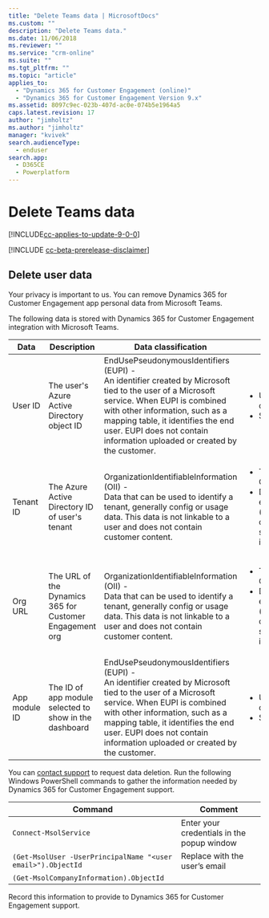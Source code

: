 ```yaml
---
title: "Delete Teams data | MicrosoftDocs"
ms.custom: ""
description: "Delete Teams data."
ms.date: 11/06/2018
ms.reviewer: ""
ms.service: "crm-online"
ms.suite: ""
ms.tgt_pltfrm: ""
ms.topic: "article"
applies_to: 
  - "Dynamics 365 for Customer Engagement (online)"
  - "Dynamics 365 for Customer Engagement Version 9.x"
ms.assetid: 8097c9ec-023b-407d-ac0e-074b5e1964a5
caps.latest.revision: 17
author: "jimholtz"
ms.author: "jimholtz"
manager: "kvivek"
search.audienceType: 
  - enduser
search.app: 
  - D365CE
  - Powerplatform
---
```

# Delete Teams data

[!INCLUDE[cc-applies-to-update-9-0-0](../includes/cc_applies_to_update_9_0_0.md)]

[!INCLUDE [cc-beta-prerelease-disclaimer](../includes/cc-beta-prerelease-disclaimer.md)]

## Delete user data
Your privacy is important to us. You can remove Dynamics 365 for Customer Engagement app personal data from Microsoft Teams.

The following data is stored with Dynamics 365 for Customer Engagement integration with Microsoft Teams.

|     Data |  Description  | Data classification    |  Example   |
|----|-----|-------|--------|
|    User ID    |      The user's Azure Active Directory object ID       |  EndUsePseudonymousIdentifiers (EUPI) -<br/>An identifier created by Microsoft tied to the user of a Microsoft service. When EUPI is combined with other information, such as a mapping table, it identifies the end user. EUPI does not contain information uploaded or created by the customer.      |                                      <ul><li>User GUIDs, PUIDs, or SIDs</li><li>Session IDs</li><ul>                                      |
|   Tenant ID   |     The Azure Active Directory ID of user's tenant     |  OrganizationIdentifiableInformation (OII) -<br/>Data that can be used to identify a tenant, generally config or usage data. This data is not linkable to a user and does not contain customer content.   | <ul><li>Tenant ID (non-GUID)</li><li>Domain name in email address (xxx@contoso.com) or other tenant-specific domain information</li><ul> |
|    Org URL    |   The URL of the Dynamics 365 for Customer Engagement org   |   OrganizationIdentifiableInformation (OII) -<br/>Data that can be used to identify a tenant, generally config or usage data. This data is not linkable to a user and does not contain customer content.  | <ul><li>Tenant ID (non-GUID)</li><li>Domain name in email address (xxx@contoso.com) or other tenant-specific domain information</li><ul> |
| App module ID | The ID of app module selected to show in the dashboard | EndUsePseudonymousIdentifiers (EUPI) -<br/>An identifier created by Microsoft tied to the user of a Microsoft service. When EUPI is combined with other information, such as a mapping table, it identifies the end user. EUPI does not contain information uploaded or created by the customer. | <ul><li>User GUIDs, PUIDs, or SIDs</li><li>Session IDs</li><ul>   |

You can [contact support](../admin/contact-technical-support.md) to request data deletion. Run the following Windows PowerShell commands to gather the information needed by Dynamics 365 for Customer Engagement support.

|Command  |Comment  |
|---------|---------|
|``` Connect-MsolService  ```      |Enter your credentials in the popup window         |
|``` (Get-MsolUser -UserPrincipalName "<user email>").ObjectId  ```       |Replace <user email> with the user’s email         |
|``` (Get-MsolCompanyInformation).ObjectId ```        |         |

Record this information to provide to Dynamics 365 for Customer Engagement support.
